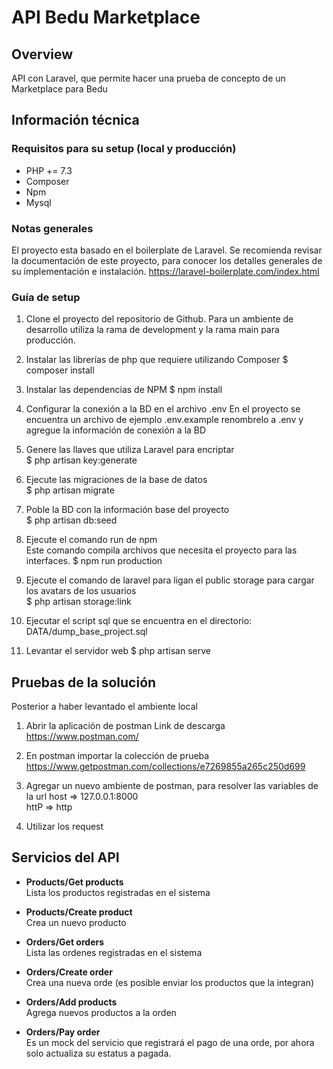 # API Bedu Marketplace 

## Overview
API con Laravel, que permite hacer una prueba de concepto de un Marketplace para Bedu

## Información técnica

### Requisitos para su setup (local y producción)
* PHP += 7.3
* Composer
* Npm
* Mysql

### Notas generales
El proyecto esta basado en el boilerplate de Laravel. Se recomienda revisar la documentación de este proyecto, para conocer los detalles generales de su implementación e instalación. 
https://laravel-boilerplate.com/index.html 

### Guía de setup 

1. Clone el proyecto del repositorio de Github.
Para un ambiente de desarrollo utiliza la rama de development y la rama main para producción.
2. Instalar las librerías de php que requiere utilizando Composer
$ composer install

3. Instalar las dependencias de NPM
$ npm install

5. Configurar la conexión a la BD en el archivo .env
En el proyecto se encuentra un archivo de ejemplo .env.example renombrelo a .env y agregue la información de conexión a la BD

6. Genere las llaves que utiliza Laravel para encriptar  
$ php artisan key:generate

7. Ejecute las migraciones de la base de datos  
$ php artisan migrate

8. Poble la BD con la información base del proyecto  
$ php artisan db:seed  

9. Ejecute el comando run de npm  
Este comando compila archivos que necesita el proyecto para las interfaces.
$ npm run production

10.  Ejecute el comando de laravel para ligan el public storage para cargar los avatars de los usuarios  
$ php artisan storage:link

11. Ejecutar el script sql que se encuentra en el directorio:  
DATA/dump_base_project.sql

12. Levantar el servidor web 
$ php artisan serve


## Pruebas de la solución
Posterior a haber levantado el ambiente local

1. Abrir la aplicación de postman
Link de descarga https://www.postman.com/ 

2. En postman importar la colección de prueba
https://www.getpostman.com/collections/e7269855a265c250d699

3. Agregar un nuevo ambiente de postman, para resolver las variables de la url
host => 127.0.0.1:8000  
httP => http

2. Utilizar los request  
 
## Servicios del API

* **Products/Get products**  
Lista los productos registradas en el sistema  

* **Products/Create product**  
Crea un nuevo producto

* **Orders/Get orders**  
Lista las ordenes registradas en el sistema  

* **Orders/Create order**  
Crea una nueva orde (es posible enviar los productos que la integran)  

* **Orders/Add products**  
Agrega nuevos productos a la orden  

* **Orders/Pay order**  
Es un mock del servicio que registrará el pago de una orde, por ahora solo actualiza su estatus a pagada.  

